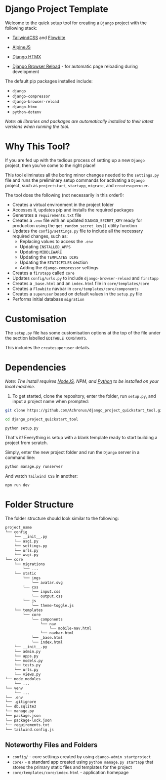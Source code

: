 # Django Project Template
Welcome to the quick setup tool for creating a `Django` project with the following stack:

- [TailwindCSS](https://tailwindcss.com/) and [Flowbite](https://flowbite.com/)
- [AlpineJS](https://alpinejs.dev/)

- [Django HTMX](https://github.com/adamchainz/django-htmx)
- [Django Browser Reload](https://github.com/adamchainz/django-browser-reload) - for automatic page reloading during development

The default pip packages installed include:
- `django`
- `django-compressor`
- `django-browser-reload`
- `django-htmx`
- `python-dotenv`

_Note: all libraries and packages are automatically installed to their latest versions when running the tool._


# Why This Tool?
If you are fed up with the tedious process of setting up a new `Django` project, then you've come to the right place! 

This tool eliminates all the boring minor changes needed to the `settings.py` file and runs the preliminary setup commands for activating a `Django` project, such as `projectstart`, `startapp`, `migrate`, and `createsuperuser`.

The tool does the following (not necessarily in this order!):
- Creates a virtual environment in the project folder
- Accesses it, updates pip and installs the required packages
- Generates a `requirements.txt` file
- Creates a `.env` file with an updated `DJANGO_SECRET_KEY` ready for production using the `get_random_secret_key()` utility function
- Updates the `config/settings.py` file to include all the necessary required changes, such as:
  - Replacing values to access the `.env`
  - Updating `INSTALLED_APPS`
  - Updating `MIDDLEWARE`
  - Updating the `TEMPLATES DIRS`
  - Updating the `STATICFILES` section
  - Adding the `django-compressor` settings
- Creates a `firstapp` called `core`
- Updates `config/urls.py` to include `django-browser-reload` and `firstapp`
- Creates a `_base.html` and an `index.html` file in `core/templates/core`
- Creates a `Flowbite` navbar in `core/templates/core/components`
- Creates a `superuser` based on default values in the `setup.py` file
- Performs initial database `migration`


# Customisation
The `setup.py` file has some customisation options at the top of the file under the section labelled `EDITABLE CONSTANTS`.

This includes the `createsuperuser` details.


# Dependencies
_Note: The install requires [NodeJS](https://nodejs.org/en), NPM, and [Python](https://www.python.org/downloads/) to be installed on your local machine._

1. To get started, clone the repository, enter the folder, run `setup.py`, and input a project name when prompted:
```bash
git clone https://github.com/Achronus/django_project_quickstart_tool.git
```

```bash
cd django_project_quickstart_tool
```

```bash
python setup.py
```

That's it! Everything is setup with a blank template ready to start building a project from scratch.


Simply, enter the new project folder and run the `Django` server in a command line:
```bash
python manage.py runserver
```

And watch `Tailwind CSS` in another:
```
npm run dev
```


# Folder Structure
The folder structure should look similar to the following:
```bash
project_name
└── config
    └── __init__.py
    └── asgi.py
    └── settings.py
    └── urls.py
    └── wsgi.py
└── core
    └── migrations
        └── ...
    └── static
        └── imgs
            └── avatar.svg
        └── css
            └── input.css
            └── output.css
        └── js
            └── theme-toggle.js
    └── templates
        └── core
            └── components
                └── nav
                    └── mobile-nav.html
                └── navbar.html
            └── _base.html
            └── index.html
    └── __init__.py
    └── admin.py
    └── apps.py
    └── models.py
    └── tests.py
    └── urls.py
    └── views.py
└── node_modules
    └── ...
└── venv
    └── ...
└── .env
└── .gitignore
└── db.sqlite3
└── manage.py
└── package.json
└── package-lock.json
└── requirements.txt
└── tailwind.config.js
```

## Noteworthy Files and Folders
- `config/` - core settings created by using `django-admin startproject`
- `core/` - a standard app created using `python manage.py startapp` that stores the primary static files and templates for the project
- `core/templates/core/index.html` - application homepage
